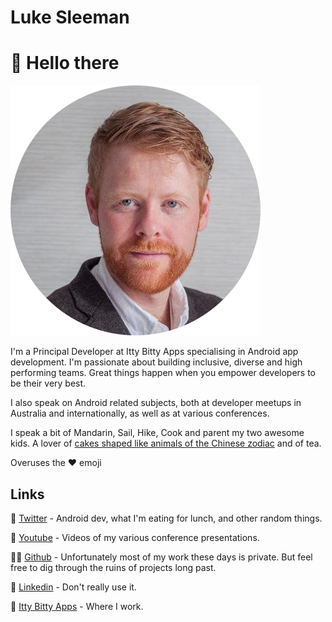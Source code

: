 # Luke Sleeman

# 👋 Hello there

![Profile picture](profile-round.png)

I'm a Principal Developer at Itty Bitty Apps specialising in Android app development.  I'm passionate about building inclusive, diverse and high performing teams.  Great things happen when you empower developers to be their very best.

I also speak on Android related subjects, both at developer meetups in Australia and internationally, as well as at various conferences.

I speak a bit of Mandarin, Sail, Hike, Cook and parent my two awesome kids.   A lover of [cakes shaped like animals of the Chinese zodiac](pig-cake.jpg) and of tea.

Overuses the ❤️ emoji

## Links

🐥 [Twitter](https://twitter.com/LukeSleeman) - Android dev, what I'm eating for lunch, and other random things.

🎥 [Youtube](https://www.youtube.com/channel/UCyP8OUdghOYrKz2jRok_Dxw) - Videos of my various conference presentations.

🧑‍💻 [Github](https://github.com/lukesleeman) - Unfortunately most of my work these days is private.  But feel free to dig through the ruins of projects long past.

🔗 [Linkedin](https://www.linkedin.com/in/luke-sleeman-b2b51060) - Don't really use it.

💼 [Itty Bitty Apps](https://www.ittybittyapps.com/) - Where I work.
